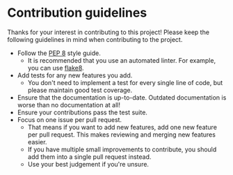 Contribution guidelines
=======================

Thanks for your interest in contributing to this project! Please keep the following guidelines in mind when contributing to the project.

* Follow the [PEP 8](https://www.python.org/dev/peps/pep-0008/) style guide.
  * It is recommended that you use an automated linter. For example, you can use [flake8](http://flake8.pycqa.org/en/latest/).
* Add tests for any new features you add.
  * You don't need to implement a test for every single line of code, but please maintain good test coverage.
* Ensure that the documentation is up-to-date. Outdated documentation is worse than no documentation at all!
* Ensure your contributions pass the test suite.
* Focus on one issue per pull request.
  * That means if you want to add new features, add one new feature per pull request. This makes reviewing and merging new features easier.
  * If you have multiple small improvements to contribute, you should add them into a single pull request instead.
  * Use your best judgement if you're unsure.
